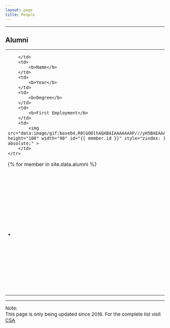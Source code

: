 ```yaml
---
layout: page
title: People
---
```

<script language="javascript">

	function nospam(id, domain) {
	    var at = "@";
	    if(domain.localeCompare("iisc") == 0)
	    	domain = "csa.iisc.ernet.in";
	    return id + at + domain;
	}

	function writeid(id, domain) {
	    document.write("<a href=\"mailto:" + nospam(id, domain) +"\">" + nospam(id, domain) + "</a>");
}
</script>


***



## Alumni

<table>
<tr>
 		<td>
		 	
	 	</td>
	 	<td>
		 	<b>Name</b>
	 	</td>
	 	<td>
		 	<b>Year</b>
	 	</td>
	 	<td>
		 	<b>Degree</b>
	 	</td>
	 	<td>
		 	<b>First Employment</b>
	 	</td>
	 	<td>
	 		<img src="data:image/gif;base64,R0lGODlhAQABAIAAAAAAAP///yH5BAEAAAAALAAAAAABAAEAAAIBRAA7" height="100" width="90" id="{{ member.id }}" style="zindex: 100; position: absolute;" >
	 	</td>
	</tr>
{% for member in site.data.alumni %}
 	<tr>
 		<td>
		 	&#8226;
	 	</td>
	 	<td>
		 	<a href="{{ member.homepage }}" target="_blank"
		 		onmouseover="document.getElementById('{{ member.id }}').src='{{ site.url }}/images/{{ member.image }}';"
  				onmouseout="document.getElementById('{{ member.id }}').src='data:image/gif;base64,R0lGODlhAQABAIAAAAAAAP///yH5BAEAAAAALAAAAAABAAEAAAIBRAA7';"
		 	>
		 		<b>{{ member.name }}</b>
		 	
		 	</a>
	 	</td>
	 	<td>
		 	{{ member.year }}
	 	</td>
	 	<td>
		 	{{ member.degree }}
	 	</td>
	 	<td>
		 	{{ member.employment }}
	 	</td>
	 	<td>
	 		<img src="data:image/gif;base64,R0lGODlhAQABAIAAAAAAAP///yH5BAEAAAAALAAAAAABAAEAAAIBRAA7" height="100" width="90" id="{{ member.id }}" style="zindex: 100; position: absolute;" >
	 	</td>
	</tr>
{% endfor %}
</table>

***

<p><span style="font-size:15px">Note:<br/>This page is only being updated since 2016. For the complete list visit <a href="http://www.csa.iisc.ac.in/people/people-alumni.php" target="_blank">CSA</a></span></p>


